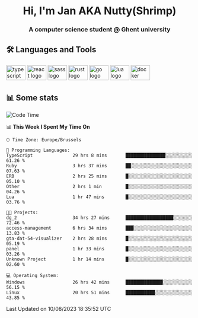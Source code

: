 <h1 align="center">Hi, I'm Jan AKA Nutty(Shrimp)</h1>
<h3 align="center">A computer science student @ Ghent university</h3>

<h2 align="left">🛠️ Languages and Tools</h2>

###

<div align="left">
  <img src="https://cdn.jsdelivr.net/gh/devicons/devicon/icons/typescript/typescript-original.svg" height="40" width="52" alt="typescript logo"  />
  <img src="https://cdn.jsdelivr.net/gh/devicons/devicon/icons/react/react-original.svg" height="40" width="52" alt="react logo"  />
  <img src="https://cdn.jsdelivr.net/gh/devicons/devicon/icons/sass/sass-original.svg" height="40" width="52" alt="sass logo"  />
  <img src="https://cdn.jsdelivr.net/gh/devicons/devicon/icons/rust/rust-plain.svg" height="40" width="52" alt="rust logo"  />
  <img src="https://cdn.jsdelivr.net/gh/devicons/devicon/icons/go/go-original.svg" height="40" width="52" alt="go logo"  />
  <img src="https://cdn.jsdelivr.net/gh/devicons/devicon/icons/lua/lua-original.svg" height="40" width="52" alt="lua logo"  />
  <img src="https://cdn.jsdelivr.net/gh/devicons/devicon/icons/docker/docker-original.svg" height="40" width="52" alt="docker logo"  />
</div>

<h2>📊 Some stats</h2>

<!--START_SECTION:waka-->
![Code Time](http://img.shields.io/badge/Code%20Time-3%2C517%20hrs%2049%20mins-blue)

📊 **This Week I Spent My Time On** 

```text
🕑︎ Time Zone: Europe/Brussels

💬 Programming Languages: 
TypeScript               29 hrs 8 mins       ███████████████░░░░░░░░░░   61.26 % 
Ruby                     3 hrs 37 mins       ██░░░░░░░░░░░░░░░░░░░░░░░   07.63 % 
ERB                      2 hrs 25 mins       █░░░░░░░░░░░░░░░░░░░░░░░░   05.10 % 
Other                    2 hrs 1 min         █░░░░░░░░░░░░░░░░░░░░░░░░   04.26 % 
Lua                      1 hr 47 mins        █░░░░░░░░░░░░░░░░░░░░░░░░   03.76 % 

🐱‍💻 Projects: 
dg_2                     34 hrs 27 mins      ██████████████████░░░░░░░   72.46 % 
access-management        6 hrs 34 mins       ███░░░░░░░░░░░░░░░░░░░░░░   13.83 % 
gta-dat-54-visualizer    2 hrs 28 mins       █░░░░░░░░░░░░░░░░░░░░░░░░   05.19 % 
panel                    1 hr 33 mins        █░░░░░░░░░░░░░░░░░░░░░░░░   03.26 % 
Unknown Project          1 hr 14 mins        █░░░░░░░░░░░░░░░░░░░░░░░░   02.60 % 

💻 Operating System: 
Windows                  26 hrs 42 mins      ██████████████░░░░░░░░░░░   56.15 % 
Linux                    20 hrs 51 mins      ███████████░░░░░░░░░░░░░░   43.85 % 
```


 Last Updated on 10/08/2023 18:35:52 UTC
<!--END_SECTION:waka-->
